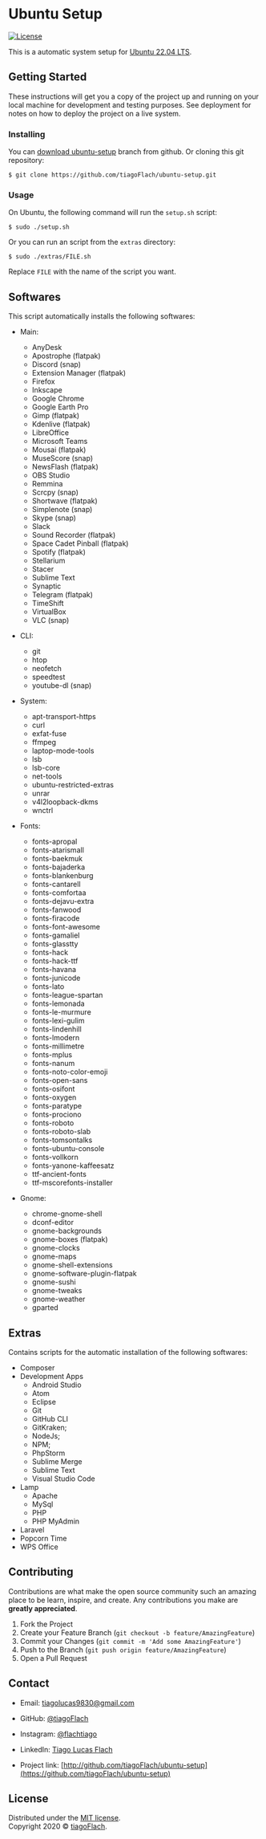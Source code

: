 # Ubuntu Setup

[![License](http://img.shields.io/:license-mit-blue.svg?style=flat-square)](http://badges.mit-license.org)

This is a automatic system setup for [Ubuntu 22.04 LTS](https://releases.ubuntu.com/22.04/).


## Getting Started

These instructions will get you a copy of the project up and running on your local machine for development and testing purposes. See deployment for notes on how to deploy the project on a live system.


### Installing

You can [download ubuntu-setup](https://github.com/tiagoFlach/ubuntu-setup/archive/master.zip) branch from github. Or cloning this git repository:

```shell
$ git clone https://github.com/tiagoFlach/ubuntu-setup.git
```

### Usage

On Ubuntu, the following command will run the `setup.sh` script:

```shell
$ sudo ./setup.sh
```

Or you can run an script from the `extras` directory:

```shell
$ sudo ./extras/FILE.sh
```

Replace `FILE` with the name of the script you want.



## Softwares

This script automatically installs the following softwares:

- Main:
	- AnyDesk
	- Apostrophe (flatpak)
	- Discord (snap)
	- Extension Manager (flatpak)
	- Firefox
	- Inkscape
	- Google Chrome
	- Google Earth Pro
	- Gimp (flatpak)
	- Kdenlive (flatpak)
	- LibreOffice
	- Microsoft Teams
	- Mousai (flatpak)
	- MuseScore (snap)
	- NewsFlash (flatpak)
	- OBS Studio
	- Remmina
	- Scrcpy (snap)
	- Shortwave (flatpak)
	- Simplenote (snap)
	- Skype (snap)
	- Slack
	- Sound Recorder (flatpak)
	- Space Cadet Pinball (flatpak)
	- Spotify (flatpak)
	- Stellarium
	- Stacer
	- Sublime Text
	- Synaptic
	- Telegram (flatpak)
	- TimeShift
	- VirtualBox
	- VLC (snap)  

- CLI:
	- git
	- htop
	- neofetch
	- speedtest
	- youtube-dl (snap)

- System:
	- apt-transport-https
	- curl
	- exfat-fuse
	- ffmpeg
	- laptop-mode-tools
	- lsb
	- lsb-core
	- net-tools
	- ubuntu-restricted-extras
	- unrar
	- v4l2loopback-dkms
	- wnctrl

- Fonts:
	- fonts-apropal
	- fonts-atarismall
	- fonts-baekmuk
	- fonts-bajaderka
	- fonts-blankenburg
	- fonts-cantarell
	- fonts-comfortaa
	- fonts-dejavu-extra
	- fonts-fanwood
	- fonts-firacode
	- fonts-font-awesome
	- fonts-gamaliel
	- fonts-glasstty
	- fonts-hack
	- fonts-hack-ttf
	- fonts-havana
	- fonts-junicode
	- fonts-lato
	- fonts-league-spartan
	- fonts-lemonada
	- fonts-le-murmure
	- fonts-lexi-gulim
	- fonts-lindenhill
	- fonts-lmodern
	- fonts-millimetre
	- fonts-mplus
	- fonts-nanum
	- fonts-noto-color-emoji
	- fonts-open-sans
	- fonts-osifont
	- fonts-oxygen
	- fonts-paratype
	- fonts-prociono
	- fonts-roboto
	- fonts-roboto-slab
	- fonts-tomsontalks
	- fonts-ubuntu-console
	- fonts-vollkorn
	- fonts-yanone-kaffeesatz
	- ttf-ancient-fonts
	- ttf-mscorefonts-installer

- Gnome:
	- chrome-gnome-shell
	- dconf-editor
	- gnome-backgrounds
	- gnome-boxes (flatpak)
	- gnome-clocks
	- gnome-maps
	- gnome-shell-extensions
	- gnome-software-plugin-flatpak
	- gnome-sushi
	- gnome-tweaks
	- gnome-weather
	- gparted


## Extras

Contains scripts for the automatic installation of the following softwares:

- Composer
- Development Apps
	- Android Studio
	- Atom
	- Eclipse
	- Git
	- GitHub CLI
	- GitKraken;
	- NodeJs;
	- NPM;
	- PhpStorm
	- Sublime Merge
	- Sublime Text
	- Visual Studio Code
- Lamp
	- Apache
	- MySql
	- PHP
	- PHP MyAdmin
- Laravel
- Popcorn Time
- WPS Office



## Contributing

Contributions are what make the open source community such an amazing place to be learn, inspire, and create. Any contributions you make are **greatly appreciated**.

1. Fork the Project
2. Create your Feature Branch (`git checkout -b feature/AmazingFeature`)
3. Commit your Changes (`git commit -m 'Add some AmazingFeature'`)
4. Push to the Branch (`git push origin feature/AmazingFeature`)
5. Open a Pull Request



## Contact

- Email: tiagolucas9830@gmail.com
- GitHub: [@tiagoFlach](https://github.com/tiagoFlach)
- Instagram: [@flachtiago](https://instagram.com/flachtiago)
- LinkedIn: [Tiago Lucas Flach](https://linkedin.com/in/tiago-lucas-flach-585033121/)


- Project link: [http://github.com/tiagoFlach/ubuntu-setup](https://github.com/tiagoFlach/ubuntu-setup)


## License

Distributed under the [MIT license](https://mit-license.org/).  
Copyright 2020 © [tiagoFlach](https://github.com/tiagoFlach).
